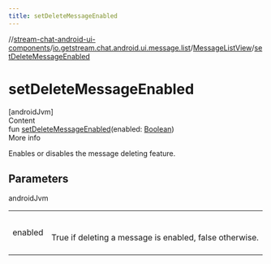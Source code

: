 ```yaml
---
title: setDeleteMessageEnabled
---
```

//[stream-chat-android-ui-components](../../../index.md)/[io.getstream.chat.android.ui.message.list](../index.md)/[MessageListView](index.md)/[setDeleteMessageEnabled](setDeleteMessageEnabled.md)



# setDeleteMessageEnabled  
[androidJvm]  
Content  
fun [setDeleteMessageEnabled](setDeleteMessageEnabled.md)(enabled: [Boolean](https://kotlinlang.org/api/latest/jvm/stdlib/kotlin/-boolean/index.html))  
More info  


Enables or disables the message deleting feature.



## Parameters  
  
androidJvm  
  
| | |
|---|---|
| <a name="io.getstream.chat.android.ui.message.list/MessageListView/setDeleteMessageEnabled/#kotlin.Boolean/PointingToDeclaration/"></a>enabled| <a name="io.getstream.chat.android.ui.message.list/MessageListView/setDeleteMessageEnabled/#kotlin.Boolean/PointingToDeclaration/"></a><br/><br/>True if deleting a message is enabled, false otherwise.<br/><br/>|
  
  



